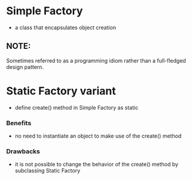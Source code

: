 # Simple Factory

* a class that encapsulates object creation

## NOTE:
Sometimes referred to as a programming idiom rather than a full-fledged design pattern.

# Static Factory variant
* define create() method in Simple Factory as static

### Benefits
* no need to instantiate an object to make use of the create() method
### Drawbacks
* it is not possible to change the behavior of the create() method by subclassing Static Factory